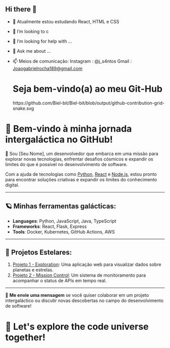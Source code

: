 ## Hi there 👋


- 🌱 Atualmente estou estudando React, HTML e CSS
- 👯 I’m looking to c
- 🤔 I’m looking for help with ...
- 💬 Ask me about ...
- 📫 Meios de comunicação: Instagram : @j_s4ntos
                       Gmail : Joaogabrielrocha189@gmail.com

  <h1>Seja bem-vindo(a) ao meu Git-Hub</h1>
     https://github.com/Biel-bit/Biel-bit/blob/output/github-contribution-grid-snake.svg
# 🌌 Bem-vindo à minha jornada intergaláctica no GitHub!

🚀 Sou [Seu Nome], um desenvolvedor que embarca em uma missão para explorar novas tecnologias, enfrentar desafios cósmicos e expandir os limites do que é possível no desenvolvimento de software.

Com a ajuda de tecnologias como [Python](https://www.python.org), [React](https://reactjs.org) e [Node.js](https://nodejs.org), estou pronto para encontrar soluções criativas e expandir os limites do conhecimento digital.

---

## 🪐 Minhas ferramentas galácticas:
- **Languages**: Python, JavaScript, Java, TypeScript
- **Frameworks**: React, Flask, Express
- **Tools**: Docker, Kubernetes, GitHub Actions, AWS

---

## 🌟 Projetos Estelares:
1. [Projeto 1 - Exploration](#): Uma aplicação web para visualizar dados sobre planetas e estrelas.
2. [Projeto 2 - Mission Control](#): Um sistema de monitoramento para acompanhar o status de APIs em tempo real.

---

💬 **Me envie uma mensagem** se você quiser colaborar em um projeto intergaláctico ou discutir novas descobertas no campo do desenvolvimento de software!

# 🌌 Let's explore the code universe together!
<img>
